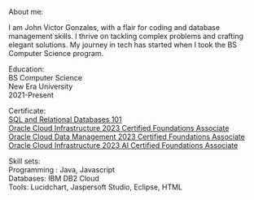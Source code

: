 About me:

I am John Victor Gonzales, with a flair for coding and database management skills. I thrive on tackling complex problems and crafting elegant solutions. My journey in tech has started when I took the BS Computer Science program.

Education:\
BS Computer Science\
New Era University\
2021-Present

Certificate:\
[SQL and Relational Databases 101](https://courses.cognitiveclass.ai/certificates/de1b0699ec6b4e9aa26dbcfe2bae573b)\
[Oracle Cloud Infrastructure 2023 Certified Foundations Associate](https://catalog-education.oracle.com/pls/certview/sharebadge?id=61C2468F5A1C486594BCB50022D8072165C70CE57D744E787149D6F4924AE65A)\
[Oracle Cloud Data Management 2023 Certified Foundations Associate](https://catalog-education.oracle.com/pls/certview/sharebadge?id=B9D124D8D8B8B64E9D6161828E5012D84514BAF577E972E5C1528247095DC86A)\
[Oracle Cloud Infrastructure 2023 AI Certified Foundations Associate](https://catalog-education.oracle.com/pls/certview/sharebadge?id=DB8CE2CCC7A4685D570ECF3C179F7015445120EE819B96556F8C2F364ADEB753)

Skill sets:\
Programming :  Java, Javascript\
Databases: IBM DB2 Cloud\
Tools:  Lucidchart, Jaspersoft Studio, Eclipse, HTML

